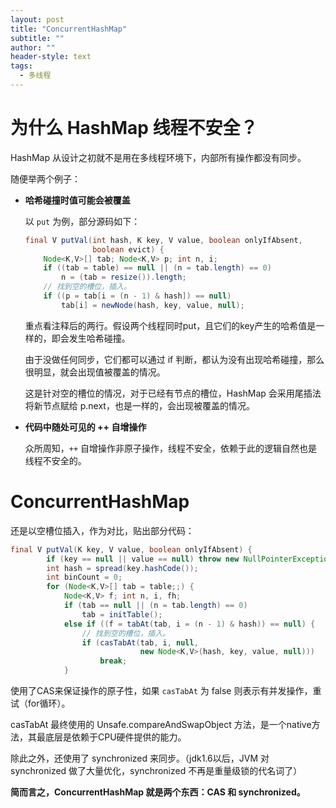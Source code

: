 ```yaml
---
layout: post
title: "ConcurrentHashMap"
subtitle: ""
author: ""
header-style: text
tags:
  - 多线程
---
```




# 为什么 HashMap 线程不安全？

HashMap 从设计之初就不是用在多线程环境下，内部所有操作都没有同步。

随便举两个例子：

- **哈希碰撞时值可能会被覆盖**

  以 `put` 为例，部分源码如下：

  ```java
  final V putVal(int hash, K key, V value, boolean onlyIfAbsent,
                 boolean evict) {
      Node<K,V>[] tab; Node<K,V> p; int n, i;
      if ((tab = table) == null || (n = tab.length) == 0)
          n = (tab = resize()).length;
      // 找到空的槽位，插入。
      if ((p = tab[i = (n - 1) & hash]) == null)
          tab[i] = newNode(hash, key, value, null);
  ```

  重点看注释后的两行。假设两个线程同时put，且它们的key产生的哈希值是一样的，即会发生哈希碰撞。

  由于没做任何同步，它们都可以通过 if 判断，都认为没有出现哈希碰撞，那么很明显，就会出现值被覆盖的情况。

  这是针对空的槽位的情况，对于已经有节点的槽位，HashMap 会采用尾插法将新节点赋给 p.next，也是一样的，会出现被覆盖的情况。

- **代码中随处可见的 ++ 自增操作**

  众所周知，`++` 自增操作非原子操作，线程不安全，依赖于此的逻辑自然也是线程不安全的。





# ConcurrentHashMap

还是以空槽位插入，作为对比，贴出部分代码：

```java
final V putVal(K key, V value, boolean onlyIfAbsent) {
        if (key == null || value == null) throw new NullPointerException();
        int hash = spread(key.hashCode());
        int binCount = 0;
        for (Node<K,V>[] tab = table;;) {
            Node<K,V> f; int n, i, fh;
            if (tab == null || (n = tab.length) == 0)
                tab = initTable();
            else if ((f = tabAt(tab, i = (n - 1) & hash)) == null) {
                // 找到空的槽位，插入。
                if (casTabAt(tab, i, null,
                             new Node<K,V>(hash, key, value, null)))
                    break;                   
            }
```

使用了CAS来保证操作的原子性，如果 `casTabAt` 为 false 则表示有并发操作，重试（for循环）。

casTabAt 最终使用的 Unsafe.compareAndSwapObject 方法，是一个native方法，其最底层是依赖于CPU硬件提供的能力。

除此之外，还使用了 synchronized 来同步。（jdk1.6以后，JVM 对 synchronized 做了大量优化，synchronized 不再是重量级锁的代名词了）



**简而言之，ConcurrentHashMap 就是两个东西：CAS 和 synchronized。**